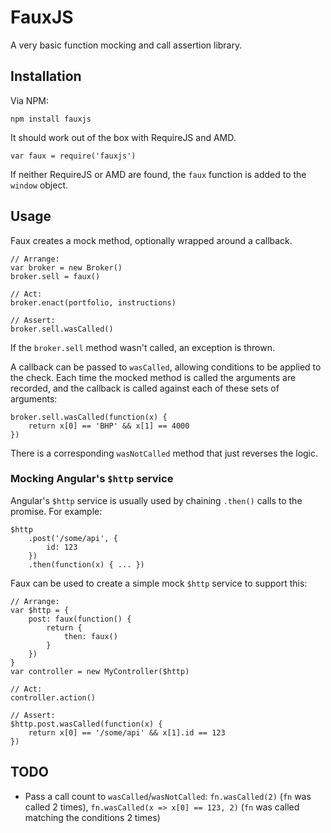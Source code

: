 FauxJS
======

A very basic function mocking and call assertion library.

## Installation

Via NPM:

	npm install fauxjs

It should work out of the box with RequireJS and AMD.

	var faux = require('fauxjs')

If neither RequireJS or AMD are found, the `faux` function is added to the `window` object.


## Usage

Faux creates a mock method, optionally wrapped around a callback.

	// Arrange:
	var broker = new Broker()
	broker.sell = faux()

	// Act:
	broker.enact(portfolio, instructions)

	// Assert:
	broker.sell.wasCalled()

If the `broker.sell` method wasn't called, an exception is thrown.

A callback can be passed to `wasCalled`, allowing conditions to be applied to the check. Each time the mocked method is called the arguments are recorded, and the callback is called against each of these sets of arguments:

	broker.sell.wasCalled(function(x) {
		return x[0] == 'BHP' && x[1] == 4000
	})

There is a corresponding `wasNotCalled` method that just reverses the logic.

### Mocking Angular's `$http` service

Angular's `$http` service is usually used by chaining `.then()` calls to the promise. For example:

	$http
		.post('/some/api', {
			id: 123
		})
		.then(function(x) { ... })

Faux can be used to create a simple mock `$http` service to support this:

	// Arrange:
	var $http = {
		post: faux(function() {
			return {
				then: faux()
			}
		})
	}
	var controller = new MyController($http)

	// Act:
	controller.action()

	// Assert:
	$http.post.wasCalled(function(x) {
		return x[0] == '/some/api' && x[1].id == 123
	})


## TODO

- Pass a call count to `wasCalled`/`wasNotCalled`: `fn.wasCalled(2)` (`fn` was called 2 times), `fn.wasCalled(x => x[0] == 123, 2)` (`fn` was called matching the conditions 2 times)
